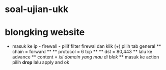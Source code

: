 # soal-ujian-ukk
# blongking website
- masuk ke ip - firewall - pilif filter firewal dan klik (+) pilih tab general ** chain = forward ** ** protocol = 6 tcp ** ** dst = 80,443 ** lalu ke advance ** content = *isi domain yang mau di blok* ** masuk ke action pilih **drop** lalu apply and ok
